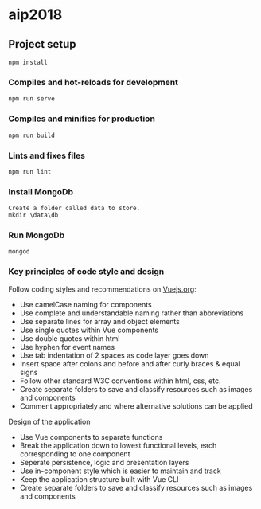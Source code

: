 # aip2018

## Project setup
```
npm install
```

### Compiles and hot-reloads for development
```
npm run serve
```

### Compiles and minifies for production
```
npm run build
```

### Lints and fixes files
```
npm run lint
```

### Install MongoDb
```
Create a folder called data to store.
mkdir \data\db
```

### Run MongoDb
```
mongod
```

### Key principles of code style and design
Follow coding styles and recommendations on [Vuejs.org](https://vuejs.org):
- Use camelCase naming for components
- Use complete and understandable naming rather than abbreviations
- Use separate lines for array and object elements
- Use single quotes within Vue components
- Use double quotes within html
- Use hyphen for event names
- Use tab indentation of 2 spaces as code layer goes down
- Insert space after colons and before and after curly braces & equal signs
- Follow other standard W3C conventions within html, css, etc.
- Create separate folders to save and classify resources such as images and components
- Comment appropriately and where alternative solutions can be applied

Design of the application
- Use Vue components to separate functions
- Break the application down to lowest functional levels, each corresponding to one component
- Seperate persistence, logic and presentation layers
- Use in-component style which is easier to maintain and track
- Keep the application structure built with Vue CLI
- Create separate folders to save and classify resources such as images and components